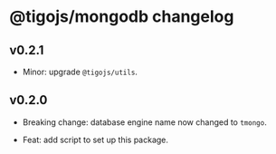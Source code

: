 # @tigojs/mongodb changelog

## v0.2.1

- Minor: upgrade `@tigojs/utils`.

## v0.2.0

- Breaking change: database engine name now changed to `tmongo`.

- Feat: add script to set up this package.
